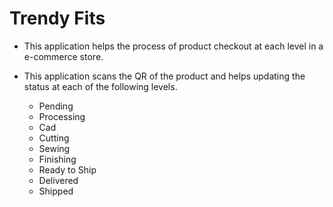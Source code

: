 # Trendy Fits

 * This application helps the process of product checkout at each level in a e-commerce store. 

 * This application scans the QR of the product and helps updating the status at each of the following levels.
    * Pending
    * Processing
    * Cad
    * Cutting
    * Sewing
    * Finishing
    * Ready to Ship
    * Delivered
    * Shipped
